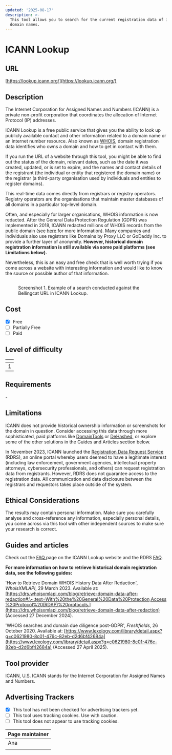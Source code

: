 ```yaml
---
updated: '2025-08-17'
description: >-
  This tool allows you to search for the current registration data of internet
  domain names.
---
```


# ICANN Lookup

## URL

[https://lookup.icann.org/](https://lookup.icann.org/)

## Description

The Internet Corporation for Assigned Names and Numbers (ICANN) is a private non-profit corporation that coordinates the allocation of Internet Protocol (IP) addresses.

ICANN Lookup is a free public service that gives you the ability to look up publicly available contact and other information related to a domain name or an internet number resource. Also known as [WHOIS](https://www.icann.org/resources/pages/whois-rdds-2023-11-02-en), domain registration data identifies who owns a domain and how to get in contact with them.

If you run the URL of a website through this tool, you might be able to find out the status of the domain, relevant dates, such as the date it was created, updated, or is set to expire, and the names and contact details of the registrant (the individual or entity that registered the domain name) or the registrar (a third-party organisation used by individuals and entities to register domains).

This real-time data comes directly from registrars or registry operators. Registry operators are the organisations that maintain master databases of all domains in a particular top-level domain.

Often, and especially for larger organisations, WHOIS information is now redacted. After the General Data Protection Regulation (GDPR) was implemented in 2018, ICANN redacted millions of WHOIS records from the public domain (see [here ](https://www.inta.org/news-and-press/inta-news/the-european-union-tackles-the-whois-issue/)for more information). Many companies and individuals also use registrars like Domains by Proxy LLC or GoDaddy Inc. to provide a further layer of anonymity. **However, historical domain registration information is still available via some paid platforms (see Limitations below).**

Nevertheless, this is an easy and free check that is well worth trying if you come across a website with interesting information and would like to know the source or possible author of that information.

<figure><img src=".gitbook/assets/image.png" alt=""><figcaption><p>Screenshot 1. Example of a search conducted against the Bellingcat URL in ICANN Lookup.</p></figcaption></figure>

## Cost

* [x] Free
* [ ] Partially Free
* [ ] Paid

## Level of difficulty

<table><thead><tr><th data-type="rating" data-max="5"></th></tr></thead><tbody><tr><td>1</td></tr></tbody></table>

## Requirements

\-

## Limitations

ICANN does not provide historical ownership information or screenshots for the domain in question. Consider accessing this data through more sophisticated, paid platforms like [DomainTools](https://whois.domaintools.com/) or [DeHashed](https://dehashed.com/), or explore some of the other solutions in the Guides and Articles section below.

In November 2023, ICANN launched the [Registration Data Request Service](https://rdrs.icann.org/) (RDRS), an online portal whereby users deemed to have a legitimate interest (including law enforcement, government agencies, intellectual property attorneys, cybersecurity professionals, and others) can request registration data from registrants. However, RDRS does not guarantee access to the registration data. All communication and data disclosure between the registrars and requestors takes place outside of the system.

## Ethical Considerations

The results may contain personal information. Make sure you carefully analyse and cross-reference any information, especially personal details, you come across via this tool with other independent sources to make sure your research is correct.

## Guides and articles

Check out the [FAQ ](https://lookup.icann.org/en/faq)page on the ICANN Lookup website and the RDRS [FAQ](https://www.icann.org/rdrs-en).

**For more information on how to retrieve historical domain registration data, see the following guides:**

'How to Retrieve Domain WHOIS History Data After Redaction', _WhoisXMLAPI_, 29 March 2023. Available at: [https://drs.whoisxmlapi.com/blog/retrieve-domain-data-after-redaction#:\~:text=With%20the%20General%20Data%20Protection,Access%20Protocol%20(RDAP)%20protocols.](https://drs.whoisxmlapi.com/blog/retrieve-domain-data-after-redaction) (Accessed 27 December 2024).

'WHOIS searches and domain due diligence post-GDPR', _Freshfields_, 26 October 2020. Available at: [https://www.lexology.com/library/detail.aspx?g=c0621980-8c01-476c-82eb-d2d6bf42684a](https://www.lexology.com/library/detail.aspx?g=c0621980-8c01-476c-82eb-d2d6bf42684a) (Accessed 27 April 2025).

## Tool provider

ICANN, U.S. ICANN stands for the Internet Corporation for Assigned Names and Numbers.

## Advertising Trackers

* [x] This tool has not been checked for advertising trackers yet.
* [ ] This tool uses tracking cookies. Use with caution.
* [ ] This tool does not appear to use tracking cookies.

| Page maintainer |
| --------------- |
| Ana             |
|                 |
